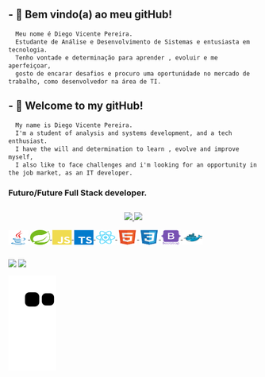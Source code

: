 ## -  👋 Bem vindo(a) ao meu gitHub!
      Meu nome é Diego Vicente Pereira.
      Estudante de Análise e Desenvolvimento de Sistemas e entusiasta em tecnologia.
      Tenho vontade e determinação para aprender , evoluir e me aperfeiçoar, 
      gosto de encarar desafios e procuro uma oportunidade no mercado de trabalho, como desenvolvedor na área de TI.
      
## -  👋 Welcome to my gitHub!
      My name is Diego Vicente Pereira.
      I'm a student of analysis and systems development, and a tech enthusiast.
      I have the will and determination to learn , evolve and improve myself, 
      I also like to face challenges and i'm looking for an opportunity in the job market, as an IT developer.
      
   
   <h3>Futuro/Future Full Stack developer.</h3>
    
    


##
<div align="center">
  <a href="https://github.com/DiegoVP66">
  <img height="180em" src="https://github-readme-stats.vercel.app/api?username=diegovp66&show_icons=true&theme=dark&include_all_commits=true&count_private=true"/>
  <img height="180em" src="https://github-readme-stats.vercel.app/api/top-langs/?username=diegovp66&layout=compact&langs_count=7&theme=dark"/>
</div>
<div style="display: inline_block"><br>
  <img align="center" alt="Diego-HTML" height="30" width="40" src="https://raw.githubusercontent.com/devicons/devicon/master/icons/java/java-original.svg">
  <img align="center" alt="Diego-HTML" height="30" width="40" src="https://raw.githubusercontent.com/devicons/devicon/master/icons/spring/spring-original.svg">
  <img align="center" alt="Diego-Js" height="30" width="40" src="https://raw.githubusercontent.com/devicons/devicon/master/icons/javascript/javascript-plain.svg">
  <img align="center" alt="Diego-Ts" height="30" width="40" src="https://raw.githubusercontent.com/devicons/devicon/master/icons/typescript/typescript-plain.svg">
  <img align="center" alt="Diego-React" height="30" width="40" src="https://raw.githubusercontent.com/devicons/devicon/master/icons/react/react-original.svg">
  <img align="center" alt="Diego-HTML" height="30" width="40" src="https://raw.githubusercontent.com/devicons/devicon/master/icons/html5/html5-original.svg">
  <img align="center" alt="Diego-HTML" height="30" width="40" src="https://raw.githubusercontent.com/devicons/devicon/master/icons/css3/css3-original.svg">
  <img align="center" alt="Diego-HTML" height="30" width="40" src="https://raw.githubusercontent.com/devicons/devicon/master/icons/bootstrap/bootstrap-plain-wordmark.svg">
  <img align="center" alt="Diego-HTML" height="30" width="40" src="https://raw.githubusercontent.com/devicons/devicon/master/icons/docker/docker-original.svg">
 </div>
  
  ##
 <div>
  <a href="https://www.linkedin.com/in/diego-vicente-pereira-212647212/" target="_blank"><img src="https://img.shields.io/badge/-LinkedIn-%230077B5?style=for-the-badge&logo=linkedin&logoColor=white" target="_blank"></a> 
   <a href = "mailto:vp.diego28@gmail.com"><img src="https://img.shields.io/badge/-Gmail-%23333?style=for-the-badge&logo=gmail&logoColor=white" target="_blank"></a>
   
   ![Snake animation](https://github.com/diegovp66/diegovp66/blob/output/github-contribution-grid-snake.svg)
 </div>
  
  
  
  

